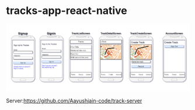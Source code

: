 # tracks-app-react-native
<img src="https://github.com/Aayushjain-code/tracks-app-react-native/blob/master/Screenshot%20(15).png">


Server:https://github.com/Aayushjain-code/track-server
